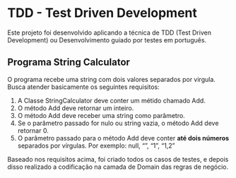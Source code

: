 # TDD - Test Driven Development
Este projeto foi desenvolvido aplicando a técnica de TDD (Test Driven Development) ou Desenvolvimento guiado por testes em português.

## Programa String Calculator



O programa recebe uma string com dois valores separados por virgula. Busca atender basicamente os seguintes requisitos:

1. A Classe StringCalculator deve conter um métido chamado Add.
2. O método Add deve retornar um inteiro.
3. O método Add deve receber uma string como parâmetro.
4. Se o parâmetro passado for nulo ou string vazia, o método Add deve retornar 0.
5. O parâmetro passado para o método Add deve conter **até dois números** separados por vírgulas. 
Por exemplo: null, “”, “1”, “1,2”

Baseado nos requisitos acima, foi criado todos os casos de testes, e depois disso realizado a codificação na camada de Domain das regras de negócio.
